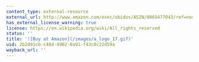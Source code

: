 ```yaml
---
content_type: external-resource
external_url: http://www.amazon.com/exec/obidos/ASIN/0865477043/ref=nosim/mitopencourse-20
has_external_license_warning: true
license: https://en.wikipedia.org/wiki/All_rights_reserved
status: ''
title: '![Buy at Amazon](/images/a_logo_17.gif)'
uid: 2b2d91cb-c48d-4902-8a91-f43c0c22d59a
wayback_url: ''
---
```


